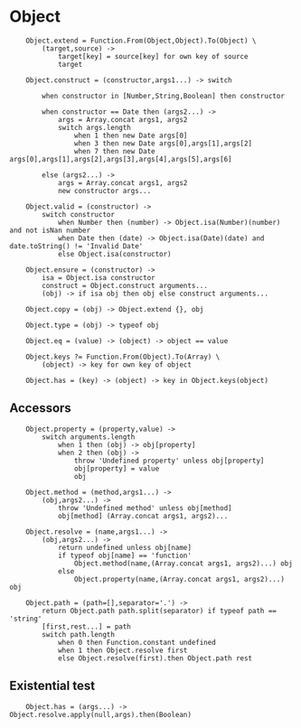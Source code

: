 # Object

		
		Object.extend = Function.From(Object,Object).To(Object) \
			(target,source) ->
				target[key] = source[key] for own key of source
				target
		
		Object.construct = (constructor,args1...) -> switch
	
			when constructor in [Number,String,Boolean] then constructor
		
			when constructor == Date then (args2...) ->
				args = Array.concat args1, args2
				switch args.length
					when 1 then new Date args[0]
					when 3 then new Date args[0],args[1],args[2]
					when 7 then new Date args[0],args[1],args[2],args[3],args[4],args[5],args[6]
				
			else (args2...) ->
				args = Array.concat args1, args2
				new constructor args...
		
		Object.valid = (constructor) ->
			switch constructor
				when Number then (number) -> Object.isa(Number)(number) and not isNan number
				when Date then (date) -> Object.isa(Date)(date) and date.toString() != 'Invalid Date'
				else Object.isa(constructor)
		
		Object.ensure = (constructor) ->
			isa = Object.isa constructor
			construct = Object.construct arguments...
			(obj) -> if isa obj then obj else construct arguments...
		
		Object.copy = (obj) -> Object.extend {}, obj
		
		Object.type = (obj) -> typeof obj
		
		Object.eq = (value) -> (object) -> object == value
		
		Object.keys ?= Function.From(Object).To(Array) \
			(object) -> key for own key of object
		
		Object.has = (key) -> (object) -> key in Object.keys(object)
		

## Accessors

		
		Object.property = (property,value) ->
			switch arguments.length
				when 1 then (obj) -> obj[property]
				when 2 then (obj) ->
					throw 'Undefined property' unless obj[property]
					obj[property] = value
					obj
		
		Object.method = (method,args1...) ->
			(obj,args2...) ->
				throw 'Undefined method' unless obj[method]
				obj[method] (Array.concat args1, args2)...
		
		Object.resolve = (name,args1...) ->
			(obj,args2...) ->
				return undefined unless obj[name]
				if typeof obj[name] == 'function'
					Object.method(name,(Array.concat args1, args2)...) obj
				else
					Object.property(name,(Array.concat args1, args2)...) obj
				
		Object.path = (path=[],separator='.') ->
			return Object.path path.split(separator) if typeof path == 'string'
			[first,rest...] = path
			switch path.length
				when 0 then Function.constant undefined
				when 1 then Object.resolve first
				else Object.resolve(first).then Object.path rest
	

## Existential test

		
		Object.has = (args...) -> Object.resolve.apply(null,args).then(Boolean)
		
